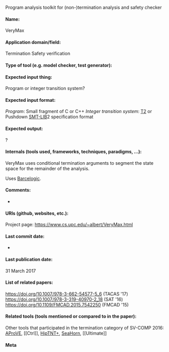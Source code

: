 Program analysis toolkit for (non-)termination analysis and safety checker

#### Name:
VeryMax

#### Application domain/field:
Termination
Safety verification

#### Type of tool (e.g. model checker, test generator):

#### Expected input thing:
Program or integer transition system?

#### Expected input format:
*Program*: Small fragment of C or C++
*Integer transition system*: [T2](T2.md) or Pushdown [SMT-LIB](../Formats/SMT-LIB.md)2 specification format

#### Expected output:
?

#### Internals (tools used, frameworks, techniques, paradigms, ...):
VeryMax uses conditional termination arguments to segment the state space for the remainder of the analysis.

Uses [Barcelogic](Solvers/SMT/Barcelogic.md).

#### Comments:
-

#### URIs (github, websites, etc.):
Project page: https://www.cs.upc.edu/~albert/VeryMax.html

#### Last commit date:
-

#### Last publication date:
31 March 2017

#### List of related papers:
https://doi.org/10.1007/978-3-662-54577-5_6 (TACAS '17)
https://doi.org/10.1007/978-3-319-40970-2_18 (SAT '16)
https://doi.org/10.1109/FMCAD.2015.7542250 (FMCAD '15)

#### Related tools (tools mentioned or compared to in the paper):
Other tools that participated in the termination category of SV-COMP 2016: [AProVE](AProVE.md), [[Ctrl]], [HipTNT+](HipTNT+.md), [SeaHorn](Checkers/SeaHorn.md), [[Ultimate]]

#### Meta
